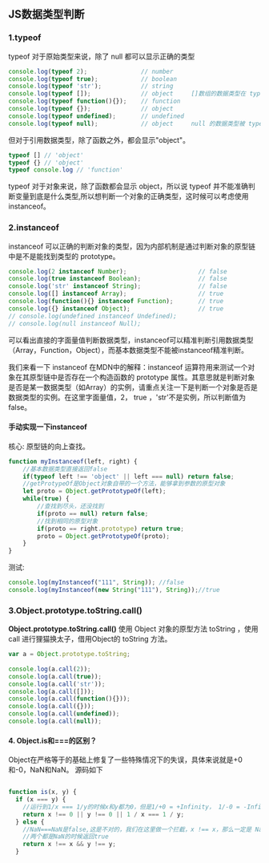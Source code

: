 ## JS数据类型判断

### 1.typeof

typeof 对于原始类型来说，除了 null 都可以显示正确的类型

```js
console.log(typeof 2);               // number
console.log(typeof true);            // boolean
console.log(typeof 'str');           // string
console.log(typeof []);              // object     []数组的数据类型在 typeof 中被解释为 object
console.log(typeof function(){});    // function
console.log(typeof {});              // object
console.log(typeof undefined);       // undefined
console.log(typeof null);            // object     null 的数据类型被 typeof 解释为 object
```

但对于引用数据类型，除了函数之外，都会显示"object"。

```js
typeof [] // 'object'
typeof {} // 'object'
typeof console.log // 'function'
```

typeof 对于对象来说，除了函数都会显示 object，所以说 typeof 并不能准确判断变量到底是什么类型,所以想判断一个对象的正确类型，这时候可以考虑使用 instanceof。

### 2.**instanceof**

instanceof 可以正确的判断对象的类型，因为内部机制是通过判断对象的原型链中是不是能找到类型的 prototype。

```js
console.log(2 instanceof Number);                    // false
console.log(true instanceof Boolean);                // false 
console.log('str' instanceof String);                // false  
console.log([] instanceof Array);                    // true
console.log(function(){} instanceof Function);       // true
console.log({} instanceof Object);                   // true    
// console.log(undefined instanceof Undefined);
// console.log(null instanceof Null);
```

可以看出直接的字面量值判断数据类型，instanceof可以精准判断引用数据类型（Array，Function，Object），而基本数据类型不能被instanceof精准判断。

我们来看一下 instanceof 在MDN中的解释：instanceof 运算符用来测试一个对象在其原型链中是否存在一个构造函数的 prototype 属性。其意思就是判断对象是否是某一数据类型（如Array）的实例，请重点关注一下是判断一个对象是否是数据类型的实例。在这里字面量值，2， true ，'str'不是实例，所以判断值为false。

#### 手动实现一下instanceof

核心: 原型链的向上查找。

```js
function myInstanceof(left, right) {
    //基本数据类型直接返回false
    if(typeof left !== 'object' || left === null) return false;
    //getProtypeOf是Object对象自带的一个方法，能够拿到参数的原型对象
    let proto = Object.getPrototypeOf(left);
    while(true) {
        //查找到尽头，还没找到
        if(proto == null) return false;
        //找到相同的原型对象
        if(proto == right.prototype) return true;
        proto = Object.getPrototypeOf(proto);
    }
}
```

测试:

```js
console.log(myInstanceof("111", String)); //false
console.log(myInstanceof(new String("111"), String));//true
```

### 3.**Object.prototype.toString.call()**

**Object.prototype.toString.call()** 使用 Object 对象的原型方法 toString ，使用 call 进行狸猫换太子，借用Object的 toString 方法。

```js
var a = Object.prototype.toString;
 
console.log(a.call(2));
console.log(a.call(true));
console.log(a.call('str'));
console.log(a.call([]));
console.log(a.call(function(){}));
console.log(a.call({}));
console.log(a.call(undefined));
console.log(a.call(null));
```

#### 4. Object.is和===的区别？

Object在严格等于的基础上修复了一些特殊情况下的失误，具体来说就是+0和-0，NaN和NaN。 源码如下

```js

function is(x, y) {
  if (x === y) {
    //运行到1/x === 1/y的时候x和y都为0，但是1/+0 = +Infinity， 1/-0 = -Infinity, 是不一样的
    return x !== 0 || y !== 0 || 1 / x === 1 / y;
  } else {
    //NaN===NaN是false,这是不对的，我们在这里做一个拦截，x !== x，那么一定是 NaN, y 同理
    //两个都是NaN的时候返回true
    return x !== x && y !== y;
  }
```

